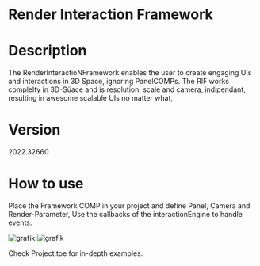 # Render Interaction Framework

# Description
The RenderInteractioNFramework enables the user to create engaging UIs and interactions in 3D Space, ignoring PanelCOMPs.
The RIF works complelty in 3D-Süace and is resolution, scale and camera, indipendant, resulting in awesome scalable UIs no matter what,

# Version
2022.32660

# How to use
Place the Framework COMP in your project and define Panel, Camera and Render-Parameter,
Use the callbacks of the interactionEngine to handle events:

![grafik](https://github.com/AlphaMoonbaseBerlin/TD_RenderInteractionFramework/assets/60106690/b4626b77-ee3e-4049-a050-8accc3ed46b4)
![grafik](https://github.com/AlphaMoonbaseBerlin/TD_RenderInteractionFramework/assets/60106690/7bcd6da4-678b-468f-a35b-ab2078a6eb61)


Check Project.toe for in-depth examples.
